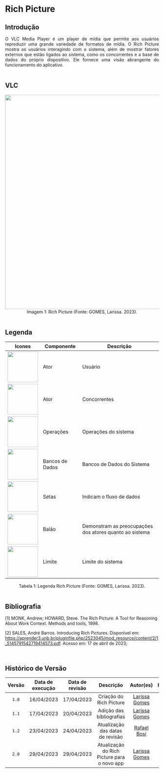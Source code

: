 # Rich Picture

## Introdução
<div style="text-align: justify;">
O VLC Media Player é um player de mídia que permite aos usuários reproduzir uma grande variedade de formatos de mídia. O Rich Picture mostra os usuários interagindo com o sistema, além de mostrar fatores externos que estão ligados ao sistema, como os concorrentes e a base de dados do próprio dispositivo. Ele fornece uma visão abrangente do funcionamento do aplicativo.
</div>

<br/>

## VLC

<div align="center">
    <img src="https://raw.githubusercontent.com/Requisitos-de-Software/2023.1-VLC/master/docs/img/RichPicture.png" aly="richpicture" style="width: 700px">
</div>

<center> Imagem 1: Rich Picture (Fonte: GOMES, Larissa. 2023).</center>

<br/>

## Legenda
| Icones | Componente |  Descrição |
|-----------|---------|---------|
| <img src="https://raw.githubusercontent.com/Requisitos-de-Software/2023.1-VLC/master/docs/img/legenda_RichPicture/icone-usuario.png" aly="richpicture" style="width: 100px"> | Ator | Usuário |
| <img src="https://raw.githubusercontent.com/Requisitos-de-Software/2023.1-VLC/master/docs/img/legenda_RichPicture/icone_concorrentes.png" aly="richpicture" style="width: 100px"> | Ator | Concorrentes |
| <img src="https://raw.githubusercontent.com/Requisitos-de-Software/2023.1-VLC/master/docs/img/legenda_RichPicture/icone_operacoes.png" aly="richpicture" style="width: 100px"> | Operações | Operações do sistema |
| <img src="https://raw.githubusercontent.com/Requisitos-de-Software/2023.1-VLC/master/docs/img/legenda_RichPicture/icone_bancoDados.png" aly="richpicture" style="width: 100px"> | Bancos de Dados | Bancos de Dados do Sistema |
| <img src="https://raw.githubusercontent.com/Requisitos-de-Software/2023.1-VLC/master/docs/img/legenda_RichPicture/icone_setas.png" aly="richpicture" style="width: 100px"> | Setas | Indicam o fluxo de dados |
| <img src="https://raw.githubusercontent.com/Requisitos-de-Software/2023.1-VLC/master/docs/img/legenda_RichPicture/icone_balao.png" aly="richpicture" style="width: 100px"> | Balão | Demonstram as preocupações dos atores quanto ao sistema |
| <img src="https://raw.githubusercontent.com/Requisitos-de-Software/2023.1-VLC/master/docs/img/legenda_RichPicture/icone_limite.png" aly="richpicture" style="width: 100px"> | Limite | Limite do sistema |

<center> Tabela 1: Legenda Rich Picture (Fonte: GOMES, Larissa. 2023).</center>
<br/>

## Bibliografia

[1] MONK, Andrew; HOWARD, Steve. The Rich Picture: A Tool for Reasoning About Work Context. Methods and tools, 1998.

[2] SALES, André Barros. Introducing Rich Pictures. Disponível em: https://aprender3.unb.br/pluginfile.php/2523045/mod_resource/content/2/1_5145791542719414573.pdf. Acesso em: 17 de abril de 2023;

<br/>

## Histórico de Versão

|   Versão   | Data de execução  |    Data de revisão    |          Descrição          |    Autor(es)     |  Revisor(es)  |
| :--------: | :---------------: | :-------------------: | :-------------------------: | :--------------: | :-----------: |
| `1.0` | 16/04/2023 | 17/04/2023 | Criação do Rich Picture | [Larissa Gomes](https://github.com/larigs) | [Giovanni Alvissus](https://github.com/giovanni1106) |
| `1.1` | 17/04/2023 | 20/04/2023 | Adição das bibliografias | [Larissa Gomes](https://github.com/larigs) | [Giovanni Alvissus](https://github.com/giovanni1106) |
| `1.2` | 23/04/2023 | 24/04/2023 | Atualização das datas de revisão | [Rafael Bosi](https://github.com/StrangeUnit28) | [Larissa Gomes](https://github.com/larigs) |
| `2.0` | 29/04/2023 | 29/04/2023 | Atualização do Rich Picture para o novo app | [Larissa Gomes](https://github.com/larigs) | [Giovanni Alvissus](https://github.com/giovanni1106) |